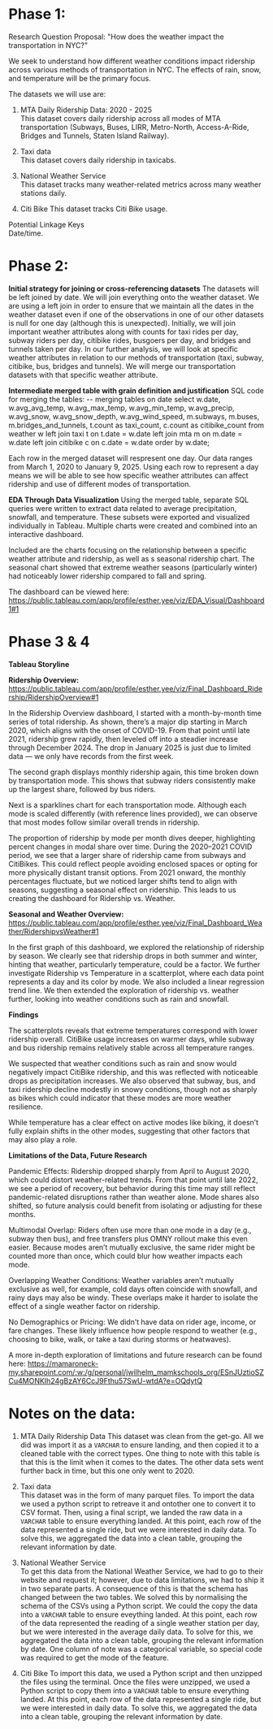 # Phase 1:

Research Question Proposal:
"How does the weather impact the transportation in NYC?"

We seek to understand how different weather conditions impact ridership across various methods of transportation in NYC. The effects of rain, snow, and temperature will be the primary focus.

The datasets we will use are: 
1) MTA Daily Ridership Data: 2020 - 2025  
This dataset covers daily ridership across all modes of MTA transportation (Subways, Buses, LIRR, Metro-North, Access-A-Ride, Bridges and Tunnels, Staten Island Railway).

2) Taxi data  
This dataset covers daily ridership in taxicabs.

3) National Weather Service  
This dataset tracks many weather-related metrics across many weather stations daily.

4) Citi Bike
This dataset tracks Citi Bike usage.


Potential Linkage Keys  
Date/time.

# Phase 2:

**Initial strategy for joining or cross-referencing datasets**
The datasets will be left joined by date. We will join everything onto the weather dataset.
We are using a left join in order to ensure that we maintain all the dates in the weather dataset even if one of the observations in one of our other datasets is null for one day (although this is unexpected).
Initially, we will join important weather attributes along with counts for taxi rides per day, subway riders per day, citibike rides, busgoers per day, and bridges and tunnels taken per day.
In our further analysis, we will look at specific weather attributes in relation to our methods of transportation (taxi, subway, citibike, bus, bridges and tunnels). 
We will merge our transportation datasets with that specific weather attribute. 

**Intermediate merged table with grain definition and justification**
SQL code for merging the tables:
-- merging tables on date
select w.date, w.avg_avg_temp, w.avg_max_temp, w.avg_min_temp, w.avg_precip, w.avg_snow, w.avg_snow_depth, w.avg_wind_speed, m.subways, m.buses, m.bridges_and_tunnels, t.count as taxi_count, c.count as citibike_count 
from weather w
left join taxi t on t.date = w.date
left join mta m on m.date = w.date
left join citibike c on c.date = w.date
order by w.date;

Each row in the merged dataset will respresent one day. Our data ranges from March 1, 2020 to January 9, 2025.
Using each row to represent a day means we will be able to see how specific weather attributes can affect ridership and use of different modes of transportation.

**EDA Through Data Visualization**
Using the merged table, separate SQL queries were written to extract data related to average precipitation, snowfall, and temperature. These subsets were exported and visualized individually in Tableau. Multiple charts were created and combined into an interactive dashboard.

Included are the charts focusing on the relationship between a specific weather attribute and ridership, as well as s seasonal ridership chart.  The seasonal chart showed that extreme weather seasons (particularly winter) had noticeably lower ridership compared to fall and spring.

The dashboard can be viewed here: https://public.tableau.com/app/profile/esther.yee/viz/EDA_Visual/Dashboard1#1

# Phase 3 & 4

**Tableau Storyline**

**Ridership Overview:** https://public.tableau.com/app/profile/esther.yee/viz/Final_Dashboard_Ridership/RidershipOverview#1

In the Ridership Overview dashboard, I started with a month-by-month time series of total ridership. As shown, there’s a major dip starting in March 2020, which aligns with the onset of COVID-19. From that point until late 2021, ridership grew rapidly, then leveled off into a steadier increase through December 2024. The drop in January 2025 is just due to limited data — we only have records from the first week.

The second graph displays monthly ridership again, this time broken down by transportation mode. This shows that subway riders consistently make up the largest share, followed by bus riders.

Next is a sparklines chart for each transportation mode. Although each mode is scaled differently (with reference lines provided), we can observe that most modes follow similar overall trends in ridership.

The proportion of ridership by mode per month dives deeper, highlighting percent changes in modal share over time. During the 2020–2021 COVID period, we see that a larger share of ridership came from subways and CitiBikes. This could reflect people avoiding enclosed spaces or opting for more physically distant transit options. From 2021 onward, the monthly percentages fluctuate, but we noticed larger shifts tend to align with seasons, suggesting a seasonal effect on ridership. This leads to us creating the dashboard for Ridership vs. Weather.

**Seasonal and Weather Overview:**
 https://public.tableau.com/app/profile/esther.yee/viz/Final_Dashboard_Weather/RidershipvsWeather#1

In the first graph of this dashboard, we explored the relationship of ridership by season. We clearly see that ridership drops in both summer and winter, hinting that weather, particularly temperature, could be a factor. We further investigate Ridership vs Temperature in a scatterplot, where each data point represents a day and its color by mode.  We also included a linear regression trend line.  We then extended the exploration of ridership vs. weather further, looking into weather conditions such as rain and snowfall. 

**Findings**

The scatterplots reveals that extreme temperatures correspond with lower ridership overall. CitiBike usage increases on warmer days, while subway and bus ridership remains relatively stable across all temperature ranges. 

We suspected that weather conditions such as rain and snow would negatively impact CitiBike ridership, and this was reflected with noticeable drops as precipitation increases. We also observed that subway, bus, and taxi ridership decline modestly in snowy conditions, though not as sharply as bikes which could indicator that these modes are more weather resilience.

While temperature has a clear effect on active modes like biking, it doesn’t fully explain shifts in the other modes, suggesting that other factors that may also play a role.

**Limitations of the Data, Future Research**

Pandemic Effects: Ridership dropped sharply from April to August 2020, which could distort weather-related trends. From that point until late 2022, we see a period of recovery, but behavior during this time may still reflect pandemic-related disruptions rather than weather alone. Mode shares also shifted, so future analysis could benefit from isolating or adjusting for these months.

Multimodal Overlap: Riders often use more than one mode in a day (e.g., subway then bus), and free transfers plus OMNY rollout make this even easier. Because modes aren’t mutually exclusive, the same rider might be counted more than once, which could blur how weather impacts each mode.

Overlapping Weather Conditions: Weather variables aren’t mutually exclusive as well, for example, cold days often coincide with snowfall, and rainy days may also be windy. These overlaps make it harder to isolate the effect of a single weather factor on ridership.

No Demographics or Pricing: We didn’t have data on rider age, income, or fare changes. These likely influence how people respond to weather (e.g., choosing to bike, walk, or take a taxi during storms or heatwaves).

A more in-depth exploration of limitations and future research can be found here: https://mamaroneck-my.sharepoint.com/:w:/g/personal/jwilhelm_mamkschools_org/ESnJUztioSZCu4MONKIh24gBzAY6CcJ9Fthu57SwU-wtdA?e=OQdytQ

# Notes on the data:
1) MTA Daily Ridership Data
This dataset was clean from the get-go. All we did was import it as a ```VARCHAR``` to ensure landing, and then copied it to a cleaned table with the correct types. One thing to note with this table is that this is the limit when it comes to the dates. The other data sets went further back in time, but this one only went to 2020.

2) Taxi data  
This dataset was in the form of many parquet files. To import the data we used a python script to retreave it and ontother one to convert it to CSV format. Then, using a final script, we landed the raw data in a ```VARCHAR``` table to ensure everything landed. At this point, each row of the data represented a single ride, but we were interested in daily data. To solve this, we aggregated the data into a clean table, grouping the relevant information by date.

3) National Weather Service  
To get this data from the National Weather Service, we had to go to their website and request it; however, due to data limitations, we had to ship it in two separate parts. A consequence of this is that the schema has changed between the two tables. We solved this by normalising the schema of the CSVs using a Python script. We could the copy the data into a ```VARCHAR``` table to ensure eveything landed. At this point, each row of the data represented the reading of a single weather station per day, but we were interested in the average daily data. To solve for this, we aggregated the data into a clean table, grouping the relevant information by date. One column of note was a categorical variable, so special code was required to get the mode of the feature.

4) Citi Bike
To import this data, we used a Python script and then unzipped the files using the terminal. Once the files were unzipped, we used a Python script to copy them into a ```VARCHAR``` table to ensure everything landed. At this point, each row of the data represented a single ride, but we were interested in daily data. To solve this, we aggregated the data into a clean table, grouping the relevant information by date.